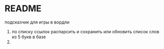 # README
подсказчик для игры в вордли
  1) по списку ссылок распарсить и сохранить или обновить список слов из 5 букв в базе
  2) 
